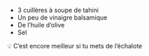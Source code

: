 - 3 cuillères à soupe de tahini
- Un peu de vinaigre balsamique
- De l’huile d’olive 
- Sel 
 
💡 C’est encore meilleur si tu mets de l’échalote

